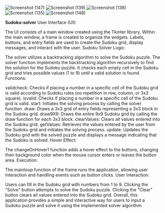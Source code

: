 ![Screenshot (147)](https://github.com/user-attachments/assets/835fb797-703f-45a4-84e7-859ac4d75704)
![Screenshot (139)](https://github.com/user-attachments/assets/d3194881-3df5-431d-afd2-f2b12ec34ae9)
![Screenshot (138)](https://github.com/user-attachments/assets/4b8b5f35-8ee0-4b1a-b368-95a6f3980aa0)
![Screenshot (135)](https://github.com/user-attachments/assets/c50ee19a-f41c-4f92-88b0-21b3c69ed16b)
![Screenshot (148)](https://github.com/user-attachments/assets/5a42a15b-6dda-47a3-bfb8-f34bbdcbcb4a)


**Sudoku-solver**
User Interface (UI):

The UI consists of a main window created using the Tkinter library. Within the main window, a frame is created to organize the widgets. Labels, buttons, and entry fields are used to create the Sudoku grid, display messages, and interact with the user. Sudoku Solver Logic:

The solver utilizes a backtracking algorithm to solve the Sudoku puzzle. The solver function implements the backtracking algorithm recursively to find the solution for the Sudoku puzzle. It checks each empty cell in the Sudoku grid and tries possible values (1 to 9) until a valid solution is found. Functions:

validcheck: Checks if placing a number in a specific cell of the Sudoku grid is valid according to Sudoku rules (no repetition in row, column, or 3x3 square). isvalid: Checks if placing a number in a specific cell of the Sudoku grid is valid. start: Initiates the solving process by calling the solver function. draw: Draws a 3x3 grid of entry fields representing a 3x3 block in the Sudoku grid. draw9X9: Draws the entire 9x9 Sudoku grid by calling the draw function for each 3x3 block. clearValues: Clears all values entered into the Sudoku grid. getValues: Retrieves the values entered by the user from the Sudoku grid and initiates the solving process. update: Updates the Sudoku grid with the solved puzzle and displays a message indicating that the Sudoku is solved. Hover Effect:

The changeOnHover1 function adds a hover effect to the buttons, changing their background color when the mouse cursor enters or leaves the button area. Execution:

The mainloop function of the frame runs the application, allowing user interaction and handling events such as button clicks. User Interaction:

Users can fill in the Sudoku grid with numbers from 1 to 9. Clicking the "Solve" button attempts to solve the Sudoku puzzle. Clicking the "Clear" button clears all values entered into the Sudoku grid. Overall, this application provides a simple and interactive way for users to input a Sudoku puzzle and solve it using the implemented solver algorithm.
